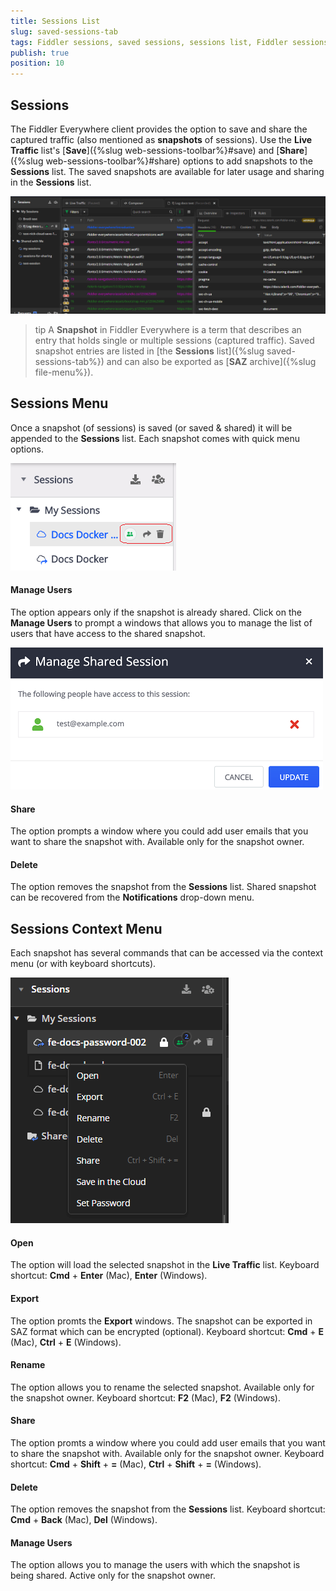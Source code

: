 ```yaml
---
title: Sessions List
slug: saved-sessions-tab
tags: Fiddler sessions, saved sessions, sessions list, Fiddler sessions tab
publish: true
position: 10
---
```


## Sessions

The Fiddler Everywhere client provides the option to save and share the captured traffic (also mentioned as __snapshots__ of sessions). Use the __Live Traffic__ list's [__Save__]({%slug web-sessions-toolbar%}#save) and [__Share__]({%slug web-sessions-toolbar%}#share) options to add snapshots to the __Sessions__ list. The saved snapshots are available for later usage and sharing in the __Sessions__ list. 

![Sessions list](../../images/sessions/saved-sessions-all.png)

>tip A **Snapshot** in Fiddler Everywhere is a term that describes an entry that holds single or multiple sessions (captured traffic). Saved snapshot entries are listed in [the **Sessions** list]({%slug saved-sessions-tab%}) and can also be exported as [**SAZ** archive]({%slug file-menu%}).

## Sessions Menu

Once a snapshot (of sessions) is saved (or saved & shared) it will be appended to the __Sessions__ list. Each snapshot comes with quick menu options.

![Saved snapshot fast options](../../images/sessions/sessions-shared-in-list.png)

#### Manage Users

The option appears only if the snapshot is already shared. Click on the __Manage Users__ to prompt a windows that allows you to manage the list of users that have access to the shared snapshot.

![Manage Users](../../images/sessions/sessions-shared-manage-users.png)
 
#### Share

The option prompts a window where you could add user emails that you want to share the snapshot with. Available only for the snapshot owner.

#### Delete

The option removes the snapshot from the __Sessions__ list. Shared snapshot can be recovered from the __Notifications__ drop-down menu.

## Sessions Context Menu

Each snapshot has several commands that can be accessed via the context menu (or with keyboard shortcuts).

![Saved sessions context menu](../../images/sessions/sessions-shared-context.png)

#### Open

The option will load the selected snapshot in the __Live Traffic__ list. Keyboard shortcut: __Cmd__ + __Enter__ (Mac), __Enter__ (Windows).

#### Export

The option promts the __Export__ windows. The snapshot can be exported in SAZ format which can be encrypted (optional). Keyboard shortcut: __Cmd__ + __E__ (Mac), __Ctrl__ + __E__ (Windows).

#### Rename

The option allows you to rename the selected snapshot. Available only for the snapshot owner. Keyboard shortcut: __F2__ (Mac), __F2__ (Windows).

#### Share

The option promts a window where you could add user emails that you want to share the snapshot with. Available only for the snapshot owner. Keyboard shortcut: __Cmd__ + __Shift__ + __=__ (Mac), __Ctrl__ + __Shift__ + __=__ (Windows).

#### Delete

The option removes the snapshot from the __Sessions__ list. Keyboard shortcut: __Cmd__ + __Back__ (Mac), __Del__ (Windows).

#### Manage Users

The option allows you to manage the users with which the snapshot is being shared. Active only for the snapshot owner.
